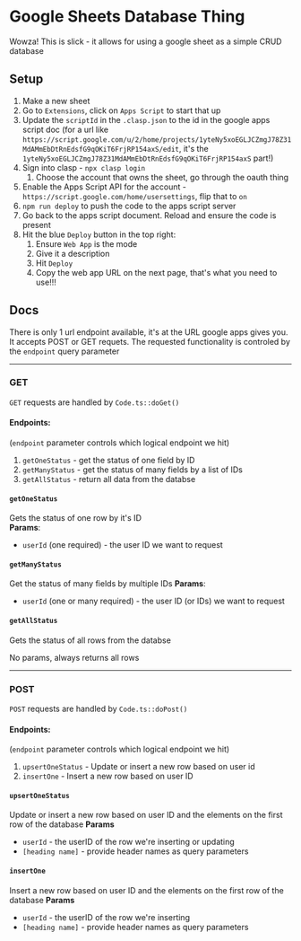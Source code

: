 # Google Sheets Database Thing

Wowza! This is slick - it allows for using a google sheet as a simple CRUD database

## Setup

1. Make a new sheet
2. Go to `Extensions`, click on `Apps Script` to start that up
3. Update the `scriptId` in the `.clasp.json` to the id in the google apps script doc (for a url like `https://script.google.com/u/2/home/projects/1yteNy5xoEGLJCZmgJ78Z31MdAMmEbDtRnEdsfG9qOKiT6FrjRP154axS/edit`, it's the `1yteNy5xoEGLJCZmgJ78Z31MdAMmEbDtRnEdsfG9qOKiT6FrjRP154axS` part!)
3. Sign into clasp - `npx clasp login`
    1. Choose the account that owns the sheet, go through the oauth thing
4. Enable the Apps Script API for the account - `https://script.google.com/home/usersettings`, flip that to `on` 
5. `npm run deploy` to push the code to the apps script server
6. Go back to the apps script document. Reload and ensure the code is present
7. Hit the blue `Deploy` button in the top right:
    1. Ensure `Web App` is the mode
    2. Give it a description
    3. Hit `Deploy`
    4. Copy the web app URL on the next page, that's what you need to use!!!


## Docs

There is only 1 url endpoint available, it's at the URL google apps gives you. It accepts POST or GET requets. The requested functionality is controled by the `endpoint` query parameter

---

### GET

`GET` requests are handled by `Code.ts::doGet()`

#### Endpoints:
(`endpoint` parameter controls which logical endpoint we hit)
1. `getOneStatus` - get the status of one field by ID  
1. `getManyStatus` - get the status of many fields by a list of IDs
1. `getAllStatus` - return all data from the databse

#### `getOneStatus`
Gets the status of one row by it's ID  
**Params**:
* `userId` (one required) - the user ID we want to request

#### `getManyStatus` 
Get the status of many fields by multiple IDs
**Params**:
* `userId` (one or many required) - the user ID (or IDs) we want to request

#### `getAllStatus`
Gets the status of all rows from the databse

No params, always returns all rows

---

### POST

`POST` requests are handled by `Code.ts::doPost()`

#### Endpoints:
(`endpoint` parameter controls which logical endpoint we hit)
1. `upsertOneStatus` - Update or insert a new row based on user id
1. `insertOne` - Insert a new row based on user ID

#### `upsertOneStatus`
Update or insert a new row based on user ID and the elements on the first row of the database
**Params**
* `userId` - the userID of the row we're inserting or updating
* `[heading name]` - provide header names as query parameters


#### `insertOne`
Insert a new row based on user ID and the elements on the first row of the database
**Params**
* `userId` - the userID of the row we're inserting
* `[heading name]` - provide header names as query parameters